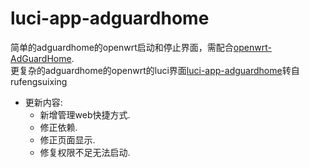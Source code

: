 # luci-app-adguardhome
简单的adguardhome的openwrt启动和停止界面，需配合[openwrt-AdGuardHome](https://github.com/happyzhang1995/openwrt-adguardhome).  
更复杂的adguardhome的openwrt的luci界面[luci-app-adguardhome](https://github.com/rufengsuixing/luci-app-adguardhome)转自rufengsuixing
- 更新内容:
  - 新增管理web快捷方式.
  - 修正依赖.
  - 修正页面显示.
  - 修复权限不足无法启动.


